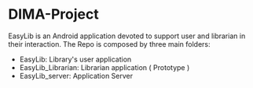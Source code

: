 # DIMA-Project

EasyLib is an Android application devoted to support user and librarian in their interaction. The Repo is composed by three main folders:

- EasyLib: Library's user application
- EasyLib_Librarian: Librarian application ( Prototype )
- EasyLib_server: Application Server
